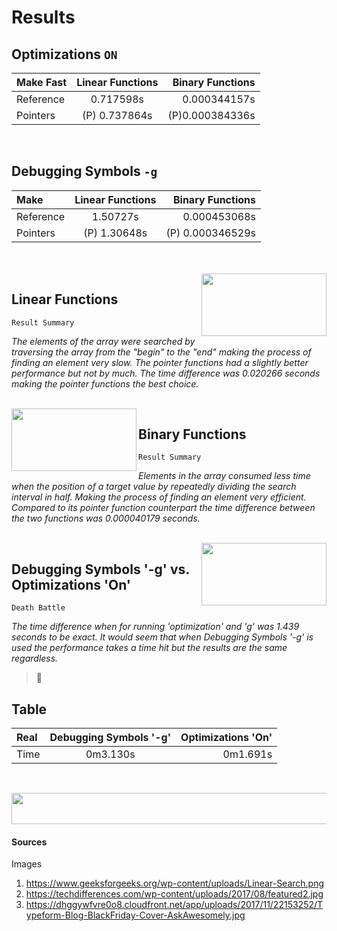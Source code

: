 
Results 
======

## Optimizations  `ON`
| Make Fast | Linear Functions | Binary Functions |
| :---         |     :---:      |          ---: |
| Reference    | 0.717598s      | 0.000344157s    |
| Pointers     | (P) 0.737864s       |  (P)0.000384336s      |

<br/>

## Debugging Symbols  `-g`
| Make | Linear Functions | Binary Functions |
| :---         |     :---:      |          ---: |
| Reference |    1.50727s      |   0.000453068s   |	
| Pointers |  (P) 1.30648s   | (P) 0.000346529s | 

<br/>
<br/>

<img align="right" width="200" height="100" src="https://www.geeksforgeeks.org/wp-content/uploads/Linear-Search.png">

## Linear Functions
```
Result Summary
```
*The elements of the array were searched by traversing the array from the "begin" to the "end" making the process of finding an element very slow. The pointer functions had a slightly better performance but not by much. The time difference was 0.020266 seconds making the pointer functions the best choice.*

<br/>

<img align="left" width="200" height="100" src="https://hackernoon.com/hn-images/1*DOR__3reJYPwGuyytG520g.jpeg">

## Binary Functions
```
Result Summary
```
*Elements in the array consumed less time when the position of a target value by repeatedly dividing the search interval in half. Making the process of finding an element very efficient. Compared to its pointer function counterpart the time difference between the two functions was 0.000040179 seconds.*

<br/>

<img align="right" width="200" height="100" src="https://techdifferences.com/wp-content/uploads/2017/08/featured2.jpg">

## Debugging Symbols '-g' vs. Optimizations 'On'
```
Death Battle
```
*The time difference when for running 'optimization' and 'g' was 1.439 seconds to be exact. It would seem that when Debugging Symbols '-g' is used the performance takes a time hit but the results are the same regardless.*

> :dog:


## Table 
| Real | Debugging Symbols '-g' | Optimizations 'On' | 
| :---         |     :---:      |          ---: |
| Time | 0m3.130s | 0m1.691s | 

<br/>

<p align="center">
  <img width="100000" height="50" src="https://dhggywfvre0o8.cloudfront.net/app/uploads/2017/11/22153252/Typeform-Blog-BlackFriday-Cover-AskAwesomely.jpg">
 
</p>


#### Sources
Images
1. https://www.geeksforgeeks.org/wp-content/uploads/Linear-Search.png
1. https://techdifferences.com/wp-content/uploads/2017/08/featured2.jpg
1. https://dhggywfvre0o8.cloudfront.net/app/uploads/2017/11/22153252/Typeform-Blog-BlackFriday-Cover-AskAwesomely.jpg
